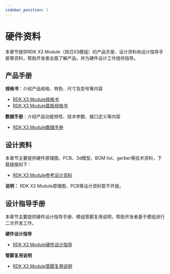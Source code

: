 ```yaml
---
sidebar_position: 1
---
```


# 硬件资料

本章节提供RDK X3 Module（旭日X3模组）的产品手册、设计资料和设计指导手册等资料，帮助开发者全面了解产品，并为硬件设计工作提供指导。

## 产品手册

**规格书**：介绍产品规格、特色、尺寸及型号等内容

- [RDK X3 Module规格书](https://sunrise.horizon.cc/downloads/hardware/rdk_x3_module/RDK_X3_Module_Product_Brief.pdf)
- [RDK X3 Module载板规格书](https://sunrise.horizon.cc/downloads/hardware/rdk_x3_module/RDK_X3_Module_Carrier_Board_Product_Brief.pdf)

**数据手册**：介绍产品功能特性、技术参数、接口定义等内容

- [RDK X3 Module数据手册](https://sunrise.horizon.cc/downloads/hardware/rdk_x3_module/RDK_X3_Module_Datasheet.pdf)

## 设计资料

本章节主要提供硬件原理图、PCB、3d模型、BOM list、gerber等技术资料，下载链接如下：

- [RDK X3 Module参考设计资料](https://sunrise.horizon.cc/downloads/hardware/rdk_x3_module/reference_design)

**说明：** RDK X3 Module原理图、PCB等设计资料暂不开放。

## 设计指导手册

本章节主要提供硬件设计指导手册、模组管脚复用说明，帮助开发者基于模组进行二次开发工作。

**硬件设计指导**

- [RDK X3 Module硬件设计指导](https://sunrise.horizon.cc/downloads/hardware/rdk_x3_module/RDK_X3_Module_Design_Guide.pdf)

**管脚复用说明**

- [RDK X3 Module管脚复用说明](https://sunrise.horizon.cc/downloads/hardware/rdk_x3_module/RDK_X3_Module_PINMUX.xlsx)